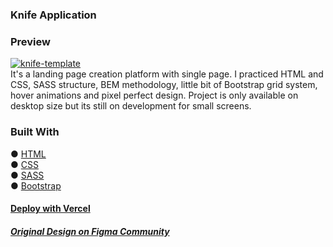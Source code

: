 ### Knife Application

### Preview
<a href="https://ibb.co/NY1TS87"><img src="https://i.ibb.co/7ygk4wb/knife-template.png" alt="knife-template" border="0"></a>  
It's a landing page creation platform with single page. I practiced HTML and CSS, SASS structure, BEM methodology, little bit of Bootstrap grid system, hover animations and pixel perfect design. Project is only available on desktop size but its still on development for small screens. 
### Built With
● [HTML](https://html.spec.whatwg.org/)  
● [CSS](https://developer.mozilla.org/en-US/docs/Web/CSS)  
● [SASS](https://sass-lang.com/)  
● [Bootstrap](https://getbootstrap.com/)  
#### [Deploy with Vercel](https://knife-application.vercel.app/)
##### [Original Design on Figma Community](https://www.figma.com/file/9hHMgCNj6mKCQ7K4CmNpXj/Knife-Application---Mobile-App-Landing-Page-Template-by-PanoplyStore)
<br>

